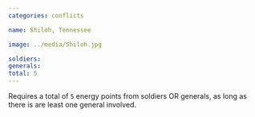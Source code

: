 ```yaml
---
categories: conflicts

name: Shiloh, Tennessee

image: ../media/Shiloh.jpg

soldiers:
generals:
total: 5
---
```


Requires a total of ```5``` energy points from soldiers OR generals, as long as there is are least one general involved.